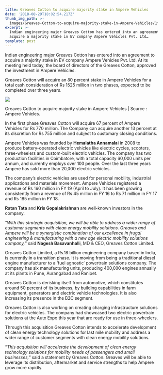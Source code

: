 ```yaml
---
title: Greaves Cotton to acquire majority stake in Ampere Vehicles
date: '2018-08-29T18:02:54.217Z'
thumb_img_path: >-
  images/Greaves-Cotton-to-acquire-majority-stake-in-Ampere-Vehicles/1*mqRZTiJyV75x6kJAAYXZAw.jpeg
excerpt: >-
  Indian engineering major Greaves Cotton has entered into an agreement to
  acquire a majority stake in EV company Ampere Vehicles Pvt. Ltd…
template: post
---
```

Indian engineering major Greaves Cotton has entered into an agreement to acquire a majority stake in EV company Ampere Vehicles Pvt. Ltd. At its meeting held today, the board of directors of the Greaves Cotton, approved the investment in Ampere Vehicles.

Greaves Cotton will acquire an 80 percent stake in Ampere Vehicles for a total cash consideration of Rs 1525 million in two phases, expected to be completed over three years.

![](/images/Greaves-Cotton-to-acquire-majority-stake-in-Ampere-Vehicles/1*mqRZTiJyV75x6kJAAYXZAw.jpeg)

<figcaption>Greaves Cotton to acquire majority stake in Ampere Vehicles | Source&nbsp;: Ampere Vehicles.</figcaption>

In the first phase Greaves Cotton will acquire 67 percent of Ampere Vehicles for Rs 770 million. The Company can acquire another 13 percent at its discretion for Rs 755 million and subject to customary closing conditions.

Ampere Vehicles was founded by **Hemalatha Annamalai** in 2008 to produce battery-operated electric vehicles like electric cycles, scooters, three-wheelers and custom-built electric vehicles. The company has two production facilities in Coimbatore, with a total capacity 60,000 units per annum, and currently employs over 100 people.  Over the last three years Ampere has sold more than 20,000 electric vehicles.

The company’s electric vehicles are used for personal mobility, industrial applications and materials movement. Ampere Vehicles registered a revenue of Rs 160 million in FY 19 (April to July). It has been growing consistently from a revenue of Rs 45 million in FY 16 to Rs 71 million in FY 17 and Rs 185 million in FY 18.

**Ratan Tata** and **Kris Gopalakrishnan** are well-known investors in the company.

“*With this strategic acquisition, we will be able to address a wider range of customer segments with clean energy mobility solutions. Greaves and Ampere will be a synergistic combination of our excellence in frugal engineering & manufacturing with a new age electric mobility solutions company,*” said **Nagesh Basavanhalli**, MD & CEO, Greaves Cotton Limited.

Greaves Cotton Limited, a Rs.18 billion engineering company based in India, is currently in a transition phase. It is moving from being a traditional diesel engine manufacturer to a ‘fuel agnostic’ powertrain solutions company. The company has six manufacturing units, producing 400,000 engines annually at its plants in Pune, Aurangabad and Ranipet.

Greaves Cotton is derisking itself from automotive, which constitutes around 50 percent of its business, by building capabilities in farm equipment, generators and electric vehicle technologies. It is also increasing its presence in the B2C segment.

Greaves Cotton is also working on creating charging infrastructure solutions for electric vehicles. The company had showcased two electric powertrain solutions at the Auto Expo this year that are ready for use in three-wheelers.

Through this acquisition Greaves Cotton intends to accelerate development of clean energy technology solutions for last mile mobility and address a wider range of customer segments with clean energy mobility solutions.

“*This acquisition will accelerate the development of clean energy technology solutions for mobility needs of passengers and small businesses,*” said a statement by Greaves Cotton. Greaves will be able to leverage its distribution, aftermarket and service strengths to help Ampere grow more rapidly.

